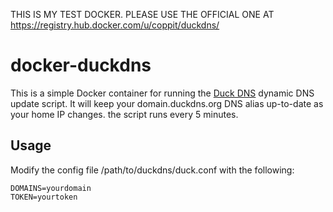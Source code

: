THIS IS MY TEST DOCKER. PLEASE USE THE OFFICIAL ONE AT https://registry.hub.docker.com/u/coppit/duckdns/


docker-duckdns
==============

This is a simple Docker container for running the [Duck DNS](http://duckdns.org) dynamic DNS update script. It will keep
your domain.duckdns.org DNS alias up-to-date as your home IP changes. the script runs every 5 minutes.

Usage
-----

Modify the config file /path/to/duckdns/duck.conf with the following:

```
DOMAINS=yourdomain
TOKEN=yourtoken
```


